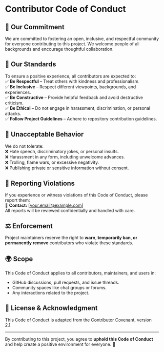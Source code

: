 # Contributor Code of Conduct

## 🌟 Our Commitment
We are committed to fostering an open, inclusive, and respectful community for everyone contributing to this project. We welcome people of all backgrounds and encourage thoughtful collaboration.

## 🤝 Our Standards
To ensure a positive experience, all contributors are expected to:  
✅ **Be Respectful** – Treat others with kindness and professionalism.  
✅ **Be Inclusive** – Respect different viewpoints, backgrounds, and experiences.  
✅ **Be Constructive** – Provide helpful feedback and avoid destructive criticism.  
✅ **Be Ethical** – Do not engage in harassment, discrimination, or personal attacks.  
✅ **Follow Project Guidelines** – Adhere to repository contribution guidelines.  

## 🚫 Unacceptable Behavior
We do not tolerate:  
❌ Hate speech, discriminatory jokes, or personal insults.  
❌ Harassment in any form, including unwelcome advances.  
❌ Trolling, flame wars, or excessive negativity.  
❌ Publishing private or sensitive information without consent.  

## 🔧 Reporting Violations
If you experience or witness violations of this Code of Conduct, please report them:  
📧 **Contact:** [your.email@example.com]  
All reports will be reviewed confidentially and handled with care.  

## ⚖️ Enforcement
Project maintainers reserve the right to **warn, temporarily ban, or permanently remove** contributors who violate these standards.  

## 🌍 Scope
This Code of Conduct applies to all contributors, maintainers, and users in:  
- GitHub discussions, pull requests, and issue threads.  
- Community spaces like chat groups or forums.  
- Any interactions related to the project.  

## 📜 License & Acknowledgment
This Code of Conduct is adapted from the [Contributor Covenant](https://www.contributor-covenant.org/), version 2.1.  

---

By contributing to this project, you agree to **uphold this Code of Conduct** and help create a positive environment for everyone. 🚀  

